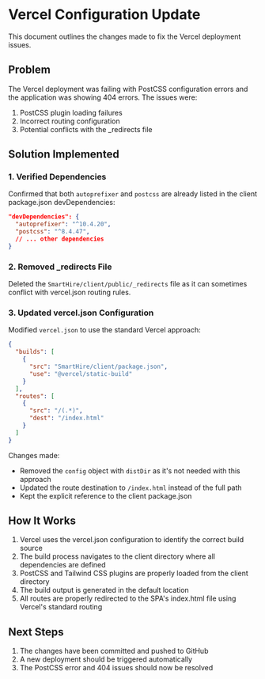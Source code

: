 # Vercel Configuration Update

This document outlines the changes made to fix the Vercel deployment issues.

## Problem
The Vercel deployment was failing with PostCSS configuration errors and the application was showing 404 errors. The issues were:
1. PostCSS plugin loading failures
2. Incorrect routing configuration
3. Potential conflicts with the _redirects file

## Solution Implemented

### 1. Verified Dependencies
Confirmed that both `autoprefixer` and `postcss` are already listed in the client package.json devDependencies:
```json
"devDependencies": {
  "autoprefixer": "^10.4.20",
  "postcss": "^8.4.47",
  // ... other dependencies
}
```

### 2. Removed _redirects File
Deleted the `SmartHire/client/public/_redirects` file as it can sometimes conflict with vercel.json routing rules.

### 3. Updated vercel.json Configuration
Modified `vercel.json` to use the standard Vercel approach:

```json
{
  "builds": [
    {
      "src": "SmartHire/client/package.json",
      "use": "@vercel/static-build"
    }
  ],
  "routes": [
    {
      "src": "/(.*)",
      "dest": "/index.html"
    }
  ]
}
```

Changes made:
- Removed the `config` object with `distDir` as it's not needed with this approach
- Updated the route destination to `/index.html` instead of the full path
- Kept the explicit reference to the client package.json

## How It Works
1. Vercel uses the vercel.json configuration to identify the correct build source
2. The build process navigates to the client directory where all dependencies are defined
3. PostCSS and Tailwind CSS plugins are properly loaded from the client directory
4. The build output is generated in the default location
5. All routes are properly redirected to the SPA's index.html file using Vercel's standard routing

## Next Steps
1. The changes have been committed and pushed to GitHub
2. A new deployment should be triggered automatically
3. The PostCSS error and 404 issues should now be resolved